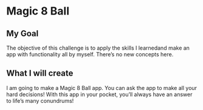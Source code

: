 

# Magic 8 Ball

## My Goal

The objective of this challenge is to apply the skills I learnedand make an app with functionality all by myself. There’s no new concepts here. 

## What I will create

I am going to make a Magic 8 Ball app. You can ask the app to make all your hard decisions! With this app in your pocket, you’ll always have an answer to life’s many conundrums!






